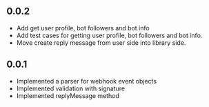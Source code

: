 ## 0.0.2
- Add get user profile, bot followers and bot info
- Add test cases for getting user profile, bot followers and bot info.
- Move create reply message from user side into library side.

## 0.0.1
- Implemented a parser for webhook event objects
- Implemented validation with signature
- Implemented replyMessage method
